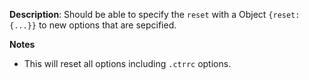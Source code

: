 __Description__: Should be able to specify the `reset` with a Object  `{reset: {...}}` to new options that are sepcified.

__Notes__

+ This will reset all options including `.ctrrc` options.

